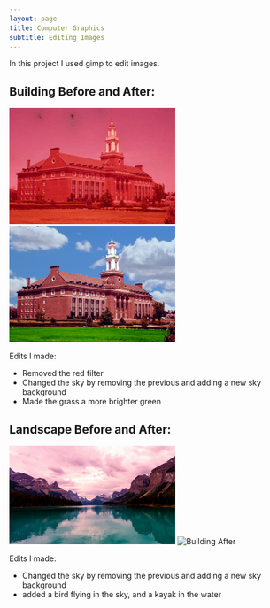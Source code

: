 ```yaml
---
layout: page
title: Computer Graphics
subtitle: Editing Images 
---
```


In this project I used gimp to edit images. 

## Building Before and After:                                                                            
<img src="/assets/img/colorcast1.jpg" alt="Building Before" width="300"/>  <img src="/assets/img/Building.png" alt="Building After" width="300"/>

Edits I made:
- Removed the red filter
- Changed the sky by removing the previous and adding a new sky background
- Made the grass a more brighter green 

## Landscape Before and After:
<img src="/assets/img/LandscapeBefore.jpeg" alt="Landscape Before" width="300"/>  <img src="/assets/img/Landscape.png" alt="Building After" width="300"/>

Edits I made:
- Changed the sky by removing the previous and adding a new sky background
- added a bird flying in the sky, and a kayak in the water

